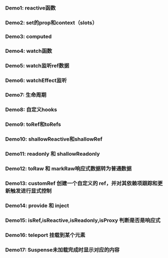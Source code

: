### Demo1: reactive函数
### Demo2: set的prop和context（slots）
### Demo3: computed
### Demo4: watch函数
### Demo5: watch监听ref数据
### Demo6: watchEffect监听
### Demo7: 生命周期
### Demo8: 自定义hooks
### Demo9: toRef和toRefs
### Demo10: shallowReactive和shallowRef
### Demo11: readonly 和 shallowReadonly
### Demo12: toRaw 和 markRaw响应式数据转为普通数据
### Demo13: customRef 创建一个自定义的 ref，并对其依赖项跟踪和更新触发进行显式控制
### Demo14: provide 和 inject
### Demo15: isRef,isReactive,isReadonly,isProxy 判断是否是响应式
### Demo16: teleport 挂载到某个元素
### Demo17: Suspense未加载完成时显示对应的内容
